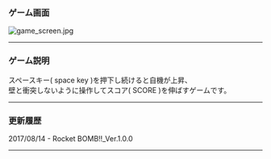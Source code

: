 ### ゲーム画面

![game_screen.jpg](https://github.com/17oa03/works/blob/master/Python3/02_%E3%82%B2%E3%83%BC%E3%83%A0%E9%96%8B%E7%99%BA/01_Rocket_BOMB!!/game_screen.jpg)

- - - -
### ゲーム説明

スペースキー( space key )を押下し続けると自機が上昇、  
壁と衝突しないように操作してスコア( SCORE )を伸ばすゲームです。
- - -
### 更新履歴

2017/08/14 - Rocket BOMB!!_Ver.1.0.0

- - -
